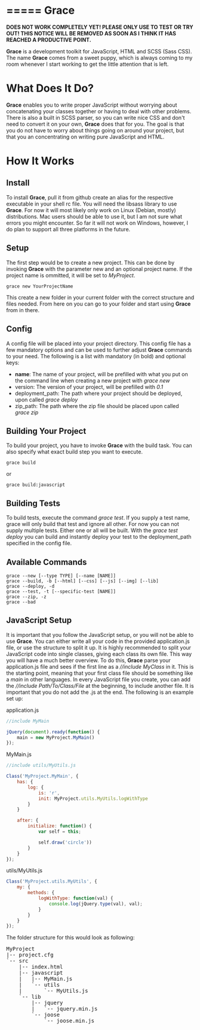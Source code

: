 =====
Grace
=====

**DOES NOT WORK COMPLETELY YET! PLEASE ONLY USE TO TEST OR TRY OUT! THIS NOTICE WILL BE REMOVED AS SOON AS I THINK IT HAS REACHED A PRODUCTIVE POINT.**

**Grace** is a development toolkit for JavaScript, HTML and SCSS (Sass CSS).
The name **Grace** comes from a sweet puppy, which is always coming to my room whenever I start working to get the little attention that is left.

What Does It Do?
================

**Grace** enables you to write proper JavaScript without worrying about concatenating your classes together or having to deal with other problems. There is also a built in SCSS parser, so you can write nice CSS and don't need to convert it on your own, **Grace** does that for you.
The goal is that you do not have to worry about things going on around your project, but that you an concentrating on writing pure JavaScript and HTML.

How It Works
============

Install
-------

To install **Grace**, pull it from github create an alias for the respective executable in your shell rc file. You will need the libsass library to use **Grace**. For now it will most likely only work on Linux (Debian, mostly) distributions. Mac users should be able to use it, but I am not sure what errors you might encounter. So far it will not work on Windows, however, I do plan to support all three platforms in the future.

Setup
-----

The first step would be to create a new project. This can be done by invoking **Grace** with the parameter new and an optional project name. If the project name is ommitted, it will be set to _MyProject_.
```shell
grace new YourProjectName
```
This create a new folder in your current folder with the correct structure and files needed. From here on you can go to your folder and start using **Grace** from in there.

Config
------

A config file will be placed into your project directory. This config file has a few mandatory options and can be used to further adjust **Grace** commands to your need. The following is a list with mandatory (in bold) and optional keys:
* **name**: The name of your project, will be prefilled with what you put on the command line when creating a new project with _grace new_
* version: The version of your project, will be prefilled with _0.1_
* deployment_path: The path where your project should be deployed, upon called _grace deploy_
* zip_path: The path where the zip file should be placed upon called _grace zip_

Building Your Project
---------------------

To build your project, you have to invoke **Grace** with the build task. You can also specify what exact build step you want to execute.
```shell
grace build
```
or
```shell
grace build:javascript
```

Building Tests
--------------

To build tests, execute the command _grace test_. If you supply a test name, grace will only build that test and ignore all other. For now you can not supply multiple tests. Either one or all will be built. With the _grace test deploy_ you can build and instantly deploy your test to the deployment_path specified in the config file.

Available Commands
------------------
```shell
grace --new [--type TYPE] [--name [NAME]]
grace --build, -b [--html] [--css] [--js] [--img] [--lib]
grace --deploy, -d
grace --test, -t [--specific-test [NAME]]
grace --zip, -z
grace --bad
```

JavaScript Setup
----------------

It is important that you follow the JavaScript setup, or you will not be able to use **Grace**. You can either write all your code in the provided application.js file, or use the structure to split it up. It is highly recommended to split your JavaScript code into single classes, giving each class its own file. This way you will have a much better overview. To do this, **Grace** parse your application.js file and sees if the first line as a _//include MyClass_ in it. This is the starting point, meaning that your first class file should be something like a _main_ in other languages. In every JavaScript file you create, you can add the _//include Path/To/Class/File_ at the beginning, to include another file. It is important that you do not add the .js at the end. The following is an example set up:

application.js
```javascript
//include MyMain

jQuery(document).ready(function() {
    main = new MyProject.MyMain()
});
```

MyMain.js
```javascript
//include utils/MyUtils.js

Class('MyProject.MyMain', {
    has: {
        log: {
            is: 'r',
            init: MyProject.utils.MyUtils.logWithType
        }
    }

    after: {
        initialize: function() {
            var self = this;

            self.draw('circle'))
        }
    }
});
```

utils/MyUtils.js
```javascript
Class('MyProject.utils.MyUtils', {
    my: {
        methods: {
            logWithType: function(val) {
                console.log(jQuery.type(val), val);
            }
        }
    }
});
```

The folder structure for this would look as following:
<pre>
MyProject
|-- project.cfg
`-- src
    |-- index.html
    |-- javascript
    |   |-- MyMain.js
    |   `-- utils
    |       `-- MyUtils.js
    `-- lib
        |-- jquery
        |   `-- jquery.min.js
        `-- joose
            `-- joose.min.js
</pre>
